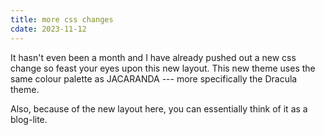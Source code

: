 ```yaml
---
title: more css changes
cdate: 2023-11-12
---
```


It hasn't even been a month and I have already pushed out a new css change so feast your eyes upon this new layout. This new theme uses the same colour palette as JACARANDA --- more specifically the Dracula theme.

Also, because of the new layout here, you can essentially think of it as a blog-lite.
